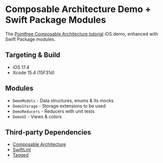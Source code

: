 # Composable Architecture Demo + Swift Package Modules

The [Pointfree Composable Architecture tutorial](https://pointfreeco.github.io/swift-composable-architecture/main/tutorials/buildingsyncups/) iOS demo, enhanced with Swift Package modules.

## Targeting & Build

* iOS 17.4
* Xcode 15.4 (15F31d)

## Modules

* `DemoModels` - Data structures, enums & its mocks
* `DemoStorage` - Storage extensions to be used
* `DemoReducers` - Reducers with unit tests
* `DemoUI` - Views & colors

## Third-party Dependencies

* [Composable Architecture](https://github.com/pointfreeco/swift-composable-architecture)
* [SwiftLint](https://github.com/realm/SwiftLint)
* [Tagged](https://github.com/pointfreeco/swift-tagged)